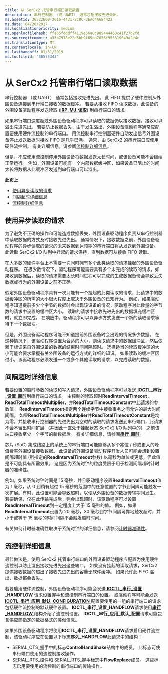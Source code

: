 ```yaml
---
title: 从 SerCx2 托管串行端口读取数据
description: 串行控制器 （或 UART） 通常包括接收先进先出。
ms.assetid: 36522E60-3616-4431-8C8C-3EAC4A6E4422
ms.date: 04/20/2017
ms.localizationpriority: medium
ms.openlocfilehash: ffa65fdddff4119e56a0c909444463c41f27b2fd
ms.sourcegitcommit: a33b7978e22d5bb9f65ca7056f955319049a2e4c
ms.translationtype: MT
ms.contentlocale: zh-CN
ms.lasthandoff: 01/31/2019
ms.locfileid: "56575343"
---
```

# <a name="reading-data-from-a-sercx2-managed-serial-port"></a>从 SerCx2 托管串行端口读取数据


串行控制器 （或 UART） 通常包括接收先进先出。 此 FIFO 提供了硬件控制从外围设备连接到串行端口接收的数据缓冲。 若要从接收 FIFO 读取数据，此设备的外围设备驱动程序发送读取 ([**IRP\_MJ\_读取**](https://msdn.microsoft.com/library/windows/hardware/ff546883)) 到串行端口的请求。

如果串行端口速度超过外围设备驱动程序可以读取的数据仍以接收数据，接收可以溢出先进先出。 若要防止数据丢失，由于发生溢出，外围设备驱动程序通常应配置要使用硬件流控制的串行端口。 用流控制串行控制器硬件自动发出信号外围设备停止发送数据时接收 FIFO 是几乎已满。 通常，由 SerCx2 的串行端口应使用硬件流控制。 有关详细信息，请参阅[流控制详细信息](#flow-control-details)。

但是，不应使用流控制停用外围设备将数据发送太长时间，或该设备可能不会继续正常运行。 例如，外围设备可能有一个内部数据缓冲区，如果设备已阻止的时间太长将数据从此缓冲区发送到串行端口可以溢出。

**此页上**

-   [使用异步读取的请求](#using-asynchronous-read-requests)
-   [间隔超时详细信息](#interval-time-out-details)
-   [流控制详细信息](#flow-control-details)

## <a name="using-asynchronous-read-requests"></a>使用异步读取的请求


为了避免不正确的操作和可能造成数据丢失，外围设备驱动程序负责从串行控制器中读取数据的方式及时接收先进先出。 通常情况下，接收数据之前，外围设备驱动程序的异步读取的请求的未来数据到达预期的串行端口将从发送到外围设备。 此读取 SerCx2 I/O 队列中挂起的请求保持，直到数据可从接收 FIFO 读取。

在大多数的硬件平台上不需要一次同时拥有多个此类读取的请求挂起的外围设备驱动程序。 在极少数情况下，驱动程序可能需要具有多个未完成的读取的请求，如果收到数据后，读取的请求需要太长时间进程可以完成的生成数据备份会导致丢失数据或行为的外围设备之前不正确。

假定外围设备驱动程序具有一次只能有一个挂起的此类读取的请求，此请求中的数据缓冲区的所需的大小很大程度上取决于外围设备的已知行为。 例如，如果驱动程序知道提前多少个字节的数据时会出现该设备的情况，驱动程序对此数量的字节数的请求中设置的缓冲区大小。 读取的请求中接收先进先出的数据填充缓冲区时，就立即完成。 在响应中，驱动程序可以以异步方式发送一个新的读取请求等待下一个数据块。

但是，外围设备驱动程序可能不知道提前外围设备时会出现的情况多少数据。 在这种情况下，该驱动程序设置为合适的大小，则读取请求中的数据缓冲区，然后依赖于标识来自外围设备的数据的结束时间间隔超时。 选择适当的读取缓冲区的大小可能会要求掌握有关外围设备的运行方式的详细的知识。 如果读取的缓冲区因过小，该驱动程序必须发送一个或多个其他读取的请求，以完成读取的数据。

## <a name="interval-time-out-details"></a>间隔超时详细信息


若要设置的超时参数的读取和写入请求，外围设备驱动程序可以发送[ **IOCTL\_串行\_设置\_超时**](https://msdn.microsoft.com/library/windows/hardware/ff546772)到串行端口的请求。 由控制的读取超时**ReadIntervalTimeout**， **ReadTotalTimeoutMultiplier**，并**ReadTotalTimeoutConstant**中此请求的参数值。 **ReadIntervalTimeout**指定两个连续字节中接收事务之间允许的最大时间间隔。 如果**ReadTotalTimeoutMultiplier**并**ReadTotalTimeoutConstant**是均为零，并接收串行控制器的先进先出为空时的读取的请求发送到串行端口，此请求不会不留出时间扩展 （并因此一直处于挂起状态 SerCx2 I/O 队列中的） 之前该端口接收至少一个字节的新数据后。 有关详细信息，请参阅[**串行\_超时**](https://msdn.microsoft.com/library/windows/hardware/hh439614)。

芯片 (SoC) 集成线路上的系统上的串行端口可能能够从多个兆位 / 秒或更大的峰值费率外围设备接收数据。 此设备的外围设备驱动程序开发人员可能会想到设置间隔超时值 (所指定的**ReadIntervalTimeout**参数) 以毫秒为单位或更低，但此值是不可能具有所需效果。 这是因为系统时钟的粒度受限于用于检测间隔超时计时器的准确性。

例如，如果系统时钟时间是 15 毫秒，并且驱动程序设置**ReadIntervalTimeout**值为 1 毫秒，从 0 到稍有超过 15 毫秒的范围中的任意位置的字节到间隔可能触发一次扩展。有时，此设置可能会导致超时，以便从外围设备的数据传输期间发生。 若要确保，仅在此传输完成后，则会出现超时，该驱动程序可以设置**ReadIntervalTimeout**到一定程度上大于 15 毫秒的值。 例如，如果**ReadIntervalTimeout**设置为 20 毫秒，30 毫秒到字节间隔可靠地触发超时，并小于或等于 15 毫秒的时间间隔不会触发超时时间。

有关如何计时器准确性取决于系统时钟的详细信息，请参阅[计时器准确性](https://msdn.microsoft.com/library/windows/hardware/jj602805)。

## <a name="flow-control-details"></a>流控制详细信息


最佳做法是，使用 SerCx2 托管串行端口的外围设备驱动程序应配置为使用硬件流控制以防止溢出接收先进先出这些端口。 如果没有挂起的读取请求，SerCx2 提供接收数据的超出了接收先进先出的容量无软件缓冲。 如果允许此 FIFO 溢出，数据都会丢失。

若要启用硬件流控制，外围设备驱动程序可能会发送[ **IOCTL\_串行\_设置\_HANDFLOW** ](https://msdn.microsoft.com/library/windows/hardware/ff546736)请求设置握手和流控制串行端口的设置。 或驱动程序可能会发送[ **IOCTL\_串行\_应用\_默认\_CONFIGURATION** ](https://msdn.microsoft.com/library/windows/hardware/hh406621)配置要使用的一组的串行端口的请求包括硬件流控制的默认硬件设置。 **IOCTL\_串行\_设置\_HANDFLOW**请求使用[**串行\_HANDFLOW** ](https://msdn.microsoft.com/library/windows/hardware/jj680685)结构介绍了流控制设置。 **IOCTL\_串行\_应用\_默认\_配置**请求可能包含供应商指定的数据格式的类似信息。

如果外围设备驱动程序将使用**IOCTL\_串行\_设置\_HANDFLOW**请求启用硬件流控制，该驱动程序应在设置以下标志**序列\_HANDFLOW**此请求中的结构：

-   SERIAL\_CTS\_握手中的标志**ControlHandShake**结构中的成员。 此标志可使串行端口使用的流控制接收操作。
-   SERIAL\_RTS\_控件和 SERIAL\_RTS\_握手标志中**FlowReplace**成员。 这些标志启用要使用的流控制的串行端口的传输操作。

 

 




